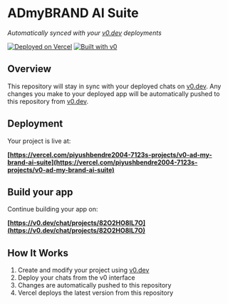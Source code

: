 # ADmyBRAND AI Suite

*Automatically synced with your [v0.dev](https://v0.dev) deployments*

[![Deployed on Vercel](https://img.shields.io/badge/Deployed%20on-Vercel-black?style=for-the-badge&logo=vercel)](https://vercel.com/piyushbendre2004-7123s-projects/v0-ad-my-brand-ai-suite)
[![Built with v0](https://img.shields.io/badge/Built%20with-v0.dev-black?style=for-the-badge)](https://v0.dev/chat/projects/82O2HO8IL7O)

## Overview

This repository will stay in sync with your deployed chats on [v0.dev](https://v0.dev).
Any changes you make to your deployed app will be automatically pushed to this repository from [v0.dev](https://v0.dev).

## Deployment

Your project is live at:

**[https://vercel.com/piyushbendre2004-7123s-projects/v0-ad-my-brand-ai-suite](https://vercel.com/piyushbendre2004-7123s-projects/v0-ad-my-brand-ai-suite)**

## Build your app

Continue building your app on:

**[https://v0.dev/chat/projects/82O2HO8IL7O](https://v0.dev/chat/projects/82O2HO8IL7O)**

## How It Works

1. Create and modify your project using [v0.dev](https://v0.dev)
2. Deploy your chats from the v0 interface
3. Changes are automatically pushed to this repository
4. Vercel deploys the latest version from this repository